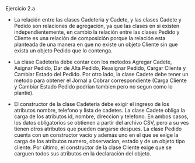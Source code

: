 Ejercicio 2.a

- La relación entre las clases Cadeteria y Cadete, y las clases Cadete y Pedido son relaciones de agregación, ya que las clases en si existen independientemente, en cambio la relación entre las clases Pedido y Cliente es una relación de composición porque la relación esta planteada de una manera en que no existe un objeto Cliente sin que exista un objeto Pedido que lo contenga.

- La clase Cadeteria debe contar con los metodos Agregar Cadete, Asignar Pedido, Dar de Alta Pedido, Reasignar Pedido, Cargar Cliente y Cambiar Estado del Pedido.
Por otro lado, la clase Cadete debe tener un metodo para obtener el Jornal a Cobrar correspondiente (Carga Cliente y Cambiar Estado Pedido podrian tambien pero no segun como lo plantie).

- El constructor de la clase Cadeteria debe exigir el ingreso de los atributos nombre, telefono y lista de cadetes. La clase Cadete obliga la carga de los atributos id, nombre, direccion y telefono. En ambos casos, los datos obligatorios se obtienen a partir del archivo CSV, pero a su ves tienen otros atributos que pueden cargarse despues.
La clase Pedido cuenta con un constructor vacio y además uno en el que se exige la carga de los atributos numero, observacion, estado y de un objeto tipo cliente. Por último, el constructor de la clase Cliente exige que se carguen todos sus atributos en la declaración del objeto.


